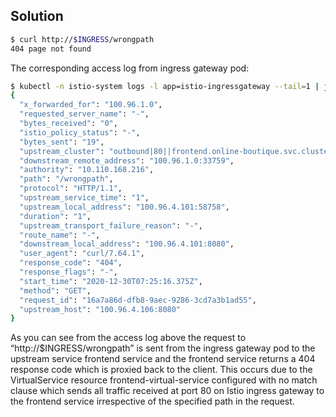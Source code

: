 ## Solution

```sh
$ curl http://$INGRESS/wrongpath
404 page not found
```

The corresponding access log from ingress gateway pod:

```sh
$ kubectl -n istio-system logs -l app=istio-ingressgateway --tail=1 | jq .
{
  "x_forwarded_for": "100.96.1.0",
  "requested_server_name": "-",
  "bytes_received": "0",
  "istio_policy_status": "-",
  "bytes_sent": "19",
  "upstream_cluster": "outbound|80||frontend.online-boutique.svc.cluster.local",
  "downstream_remote_address": "100.96.1.0:33759",
  "authority": "10.110.168.216",
  "path": "/wrongpath",
  "protocol": "HTTP/1.1",
  "upstream_service_time": "1",
  "upstream_local_address": "100.96.4.101:58758",
  "duration": "1",
  "upstream_transport_failure_reason": "-",
  "route_name": "-",
  "downstream_local_address": "100.96.4.101:8080",
  "user_agent": "curl/7.64.1",
  "response_code": "404",
  "response_flags": "-",
  "start_time": "2020-12-30T07:25:16.375Z",
  "method": "GET",
  "request_id": "16a7a86d-dfb8-9aec-9286-3cd7a3b1ad55",
  "upstream_host": "100.96.4.106:8080"
}
```

As you can see from the access log above the request to “http://$INGRESS/wrongpath” is sent from the ingress gateway pod to the upstream service frontend service and the frontend service returns a 404 response code which is proxied back to the client. This occurs due to the VirtualService resource frontend-virtual-service configured with no match clause which sends all traffic received at port 80 on Istio ingress gateway to the frontend service irrespective of the specified path in the request.
